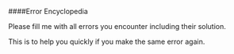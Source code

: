 ####Error Encyclopedia

Please fill me with all errors you encounter including their solution.

This is to help you quickly if you make the same error again.
